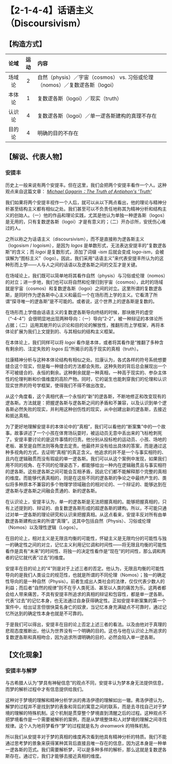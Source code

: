 # 【2-1-4-4】话语主义（Discoursivism）

## 【构造方式】

|  论域  | 运动 | 内容                                                         |
| :----: | :--: | :----------------------------------------------------------- |
| 场域论 |  2   | 自然（physis）／宇宙（cosmos） vs. 习俗或伦理（nomos）／复数逻各斯（logoi） |
| 本体论 |  1   | 复数逻各斯（logoi）／现实（truth）                         |
| 认识论 |  4   | 复数逻各斯（logoi）／单一逻各斯建构的真理不存在            |
| 目的论 |  4   | 明确的目的不存在                                             |

## 【解说、代表人物】

### 安提丰

历史上一般来说有两个安提丰。但在这里，我们会把两个安提丰看作一个人。这种观点来自这篇文章： *[Michael Gagarin：The Truth of Antiphon's 'Truth'](https://orb.binghamton.edu/cgi/viewcontent.cgi?article=1189&context=sagp)* 

我们如果将两个安提丰视作一个人后，就可以从以下两点看出，他的理论与精神分析甚至结构主义都有相似之处。我们甚至可以不负责任地称其为精神分析和结构主义的创始人。（一）他的作品和理论实践，尤其是他认为单独一种逻各斯（logos）是无用的，只有复数逻各斯（logoi）才是有意义的；（二）开办诊所，安抚伤心难过的人。

之所以称之为话语主义（discoursivism），而不是直接称为逻各斯主义（logosism / logoism），是因为 *logos* 是单数形式，无法表达安提丰的“复数逻各斯”的含义；而 *logoi* 是复数形式，添加了词缀 *-ism* 后就会变成 *logo-ism*，会被误解为“图标主义”（logo）。因此，我们采用“话语主义”来代表安提丰所认为的这种形而上学——人与人之间的话语以及逻各斯之间的交互才是关键。

在场域论上，我们既可以简单地将其看作自然（physis）与习俗或伦理（nomos）的对立；进一步地，我们也可以将自然和伦理归到宇宙（cosmos），此时的场域就是宇宙（cosmos）和复数逻各斯（logoi）之间的对立。这里所谓的复数逻各斯，是同时作为逻各斯中心主义和最后一个在场形而上学的主义。它看清了所谓“探寻唯一的逻各斯”是不可能的。或者说，这个世界上的逻各斯是复数的。

在场形而上学借由话语主义的复数逻各斯导向终结的时候，那块敞开的虚空（“-4-4”）会很明显地出现两种导向：（一）导向“2-2”，被一种辩证的本体论所占据；（二）运用其敞开的认识论和目的论的解放性，推翻形而上学框架，再将本体论扩展为我们上文提到的、与其相似的结构主义框架。

在本体论上，我们同样可以将 *logoi* 看作是本体，或者将其看作是“推翻了多种含有剩余的、注定失败的 *logos* 后”所揭示的高于现实的真相（truth）。

拉康精神分析与这种本体论结构有相似之处。拉康认为，各式各样的符号系统想要缝合这个现实，但是每一种缝合的方法都会失败。这种失败的背后总会展现出一个不可被缝合的、永恒的剩余。这种剩余就是一种真相，一种高于现实的、参杂主体性的伦理判断和价值维度的高阶产物。同时，它的诞生也能刺穿我们的伦理和认识现实世界的符号学框架，使得我们不得不做出改变。

从这个角度看，这个真相代表一个永恒的“新”的逻各斯，不断地修正和改变现有的逻各斯。方法就是：把握逻各斯与逻各斯之间的矛盾和不兼容，以及认识到单个逻各斯必然失败的现实，并利用这种创伤性的现实，从中创建出新的逻各斯，去接近和抵达真相。

为了更好地理解安提丰的本体论中的“真相”，我们可以看他的“断案集”中的一个故事。故事讲述了一个小孩在体育场玩耍时，被运动员无意中丢出来的飞标枪刺死了。安提丰要讨论的是这件事情的归责。他分别从投标枪的运动员、小孩、场地的老板、甚至是自然法则等角度去定责。他最终并没有给出具体的答案，而是通过这种多视角的方式，去证明“真相”的真正含义。他追求的并不是一个与事实相符的、且内在逻辑融贯而没有瑕疵的单一逻各斯。我们可以从这个案例中发现，如果我们用不同的视角、在不同的伦理姿态下，都能够给出一种内在逻辑融贯且与事实相符的逻各斯。这些逻各斯之间可能会互相矛盾，因此它们都不能解释那个完整的真相的维度。而能够代表真相的，则是在这些不同的逻各斯的争论之中最终产生的、类似将多种原本不兼容的多个物理学领域融合的相对论的、一个辩证的、能够达到在逻各斯与逻各斯之间融会贯通的、新的逻各斯。

在认识论上，安提丰认为，单一的逻各斯是无法把握真相的。能够把握真相的，只有上述提到的、辩证的、由复数逻各斯形成的超逻各斯的建构。所以，不可能只通过对单一逻各斯的理论研究和认识来把握真相。从这点看来，安提丰反对所有由单数逻各斯建构出来的所谓“真理”。这其中包括自然（Physis）、习俗或伦理（Nomos）以及理性逻辑（Logos）。

在目的论上，相对主义是无限且均衡的可能性，怀疑主义是无限均分的可能性与独一的确定性之间的对立，记忆主义利用记忆调和时间性——将无限且均衡的可能性看作是具有“未来”的时间性、将独一的决定性看作是“现在”的时间性，那么调和两者的记忆就代表“过去”的维度。

安提丰在目的论上的“4”则是对于上述三者的否定。他认为，无限且均衡的可能性导向的是我们人类设立的规范性，也就是所谓的不同伦理（Nomos）；独一的确定性导向的是一种自然（Physis）。前者生成出人类社会的法律，仅仅代表少数人的利益；而后者“自然的规律”则不在乎人类死活、甚至以人类的痛苦为乐。这两者都会给人带来痛苦，不具有安提丰所追求的真相的辩证和包容性，都是单一逻各斯。代表“过去”的记忆本身，也无法通过自身获得确定性。正如安提丰断案集的第一个案件中，给出证言但很快莫名身亡的奴隶，当记忆本身充满疑点不可靠时，通过记忆所达到的确定性本身也就是不可靠的。

于是我们可以得出，安提丰在目的论上否定上述三者的看法。以及由他对于真理的悲观态度推断出，他认为世界没有一个明确的目的。这也与他在认识论上所追求的复数逻各斯和真相吻合，因为追求所谓明确的目的，必然会陷入单一逻各斯。

## 【文化现象】
### 安提丰与解梦

与古希腊人认为“梦具有神秘信息”的观点不同，安提丰认为梦本身无法提供信息，而梦的解析过程中才有信息提供给我们。

这种对于梦境的理解和精神分析学派的弗洛伊德的理解如出一辙。弗洛伊德认为，解梦的过程并不是找到梦的表象和背后的寓意之间的联系，而是去寻找自己对于梦境的理解的特殊机制。这个机制是贯穿整个梦境直到清醒之后的过程。这种观点不把梦境看作是一个需要被解析的案例，而是从梦境整体和人对梦境的理解之间寻找规律。这个人为地将梦看作“梦”的过程就是名为 *dreamwork* 的特殊机制。

所以我们从安提丰对于梦的真相的维度再次看到他具有精神分析的特质。我们不能通过思考梦的景象来获得某种其背后直接且唯一存在的信息，因为这本身是一种单一逻各斯的范式。我们需要解析梦，可以是多种多样的解析，那么这就是复数逻各斯存在。通过它，我们才能够去接近真相的维度。

